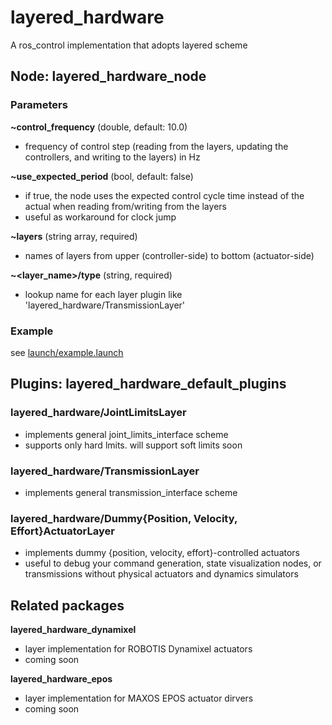 # layered_hardware
A ros_control implementation that adopts layered scheme

## Node: layered_hardware_node
### Parameters
**~control_frequency** (double, default: 10.0)
* frequency of control step (reading from the layers, updating the controllers, and writing to the layers) in Hz

**~use_expected_period** (bool, default: false)
* if true, the node uses the expected control cycle time instead of the actual when reading from/writing from the layers
* useful as workaround for clock jump

**~layers** (string array, required)
* names of layers from upper (controller-side) to bottom (actuator-side)

**~<layer_name>/type** (string, required)
* lookup name for each layer plugin like 'layered_hardware/TransmissionLayer'

### Example
see [launch/example.launch](launch/example.launch)

## Plugins: layered_hardware_default_plugins
### layered_hardware/JointLimitsLayer
* implements general joint_limits_interface scheme
* supports only hard lmits. will support soft limits soon
### layered_hardware/TransmissionLayer
* implements general transmission_interface scheme
### layered_hardware/Dummy{Position, Velocity, Effort}ActuatorLayer
* implements dummy {position, velocity, effort}-controlled actuators
* useful to debug your command generation, state visualization nodes, or transmissions without physical actuators and dynamics simulators

## Related packages
**layered_hardware_dynamixel**
* layer implementation for ROBOTIS Dynamixel actuators
* coming soon

**layered_hardware_epos**
* layer implementation for MAXOS EPOS actuator dirvers
* coming soon